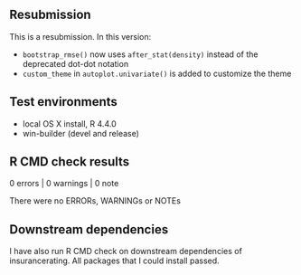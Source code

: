 ## Resubmission
This is a resubmission. In this version:

* `bootstrap_rmse()` now uses `after_stat(density)` instead of the deprecated dot-dot notation
* `custom_theme` in `autoplot.univariate()` is added to customize the theme

## Test environments
* local OS X install, R 4.4.0
* win-builder (devel and release)

## R CMD check results

0 errors | 0 warnings | 0 note

There were no ERRORs, WARNINGs or NOTEs

## Downstream dependencies
I have also run R CMD check on downstream dependencies of insurancerating.
All packages that I could install passed.


